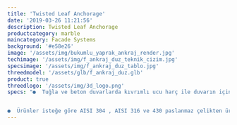 ```yaml
---
title: 'Twisted Leaf Anchorage'
date: '2019-03-26 11:21:56'
description: Twisted Leaf Anchorage
productcategory: marble
maincategory: Facade Systems
background: '#e58e26'
image: '/assets/img/bukumlu_yaprak_ankraj_render.jpg'
techimage: '/assets/img/f_ankraj_duz_teknik_cizim.jpg'
specsimage: '/assets/img/f_ankraj_duz_tablo.jpg'
threedmodel: '/assets/glb/f_ankraj_duz.glb'
product: true
threedlogo: '/assets/img/3d_logo.png'
specs: "●  Tuğla ve beton duvarlarda kıvrımlı ucu harç ile duvarın içine monte edilir. Delikli ucuna ise pim takılıp dış cephenin sabitlenmesi yapılır.


●  Ürünler isteğe göre AISI 304 , AISI 316 ve 430 paslanmaz çelikten üretilebilmektedir."
---
```

